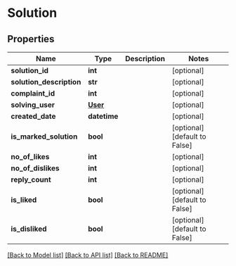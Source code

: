 # Solution

## Properties
Name | Type | Description | Notes
------------ | ------------- | ------------- | -------------
**solution_id** | **int** |  | [optional] 
**solution_description** | **str** |  | [optional] 
**complaint_id** | **int** |  | [optional] 
**solving_user** | [**User**](User.md) |  | [optional] 
**created_date** | **datetime** |  | [optional] 
**is_marked_solution** | **bool** |  | [optional] [default to False]
**no_of_likes** | **int** |  | [optional] 
**no_of_dislikes** | **int** |  | [optional] 
**reply_count** | **int** |  | [optional] 
**is_liked** | **bool** |  | [optional] [default to False]
**is_disliked** | **bool** |  | [optional] [default to False]

[[Back to Model list]](../README.md#documentation-for-models) [[Back to API list]](../README.md#documentation-for-api-endpoints) [[Back to README]](../README.md)


